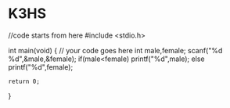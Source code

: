 # K3HS
//code starts from here
#include <stdio.h>

int main(void) {
	// your code goes here
	int male,female;
	scanf("%d %d",&male,&female);
	if(male<female)
	printf("%d",male);
	else
	printf("%d",female);
	
	return 0;
}

